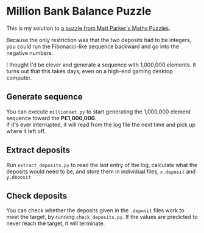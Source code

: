 # Million Bank Balance Puzzle
This is my solution to [a puzzle from Matt Parker's Maths Puzzles](https://youtu.be/ILrqPpLpwpE).

Because the only restriction was that the two deposits had to be integers,
you could run the Fibonacci-like sequence backward and go into the negative numbers.

I thought I'd be clever and generate a sequence with 1,000,000 elements.
It turns out that this takes days, even on a high-end gaming desktop computer.


## Generate sequence
You can execute `millionset.py` to start generating
the 1,000,000 element sequence toward the **P£1,000,000**.<br>
If it's ever interrupted, it will read from the log file the next time
and pick up where it left off.

## Extract deposits
Run `extract_deposits.py` to read the last entry of the log,
calculate what the deposits would need to be, and store them in individual files,
`x.deposit` and `y.deposit`

## Check deposits
You can check whether the deposits given in the `.deposit` files
work to meet the target, by running `check_deposits.py`.
If the values are predicted to never reach the target, it will terminate.
